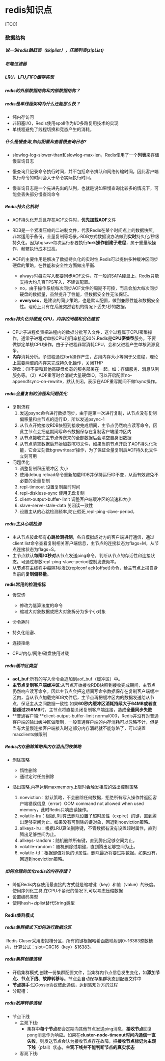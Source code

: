 # redis知识点

[TOC]

### 数据结构

##### 说一说redis跳跃表（skiplist），压缩列表(zipList)

##### 布隆过滤器

##### LRU，LFU,FIFO缓存实现

##### redis的外部数据结构和内部数据结构？

##### redis是单线程架构为什么还能那么快？

- 纯内存访问
- 非阻塞I/O，Redis使用epoll作为I/O多路复用技术的实现
- 单线程避免了线程切换和竞态产生的消耗。

##### 什么是慢查询,如何配置和查看慢查询日志?

- slowlog-log-slower-than和slowlog-max-len，Redis使用了一个**列表**来存储慢查询日志

- 慢查询只记录命令执行时间，并不包括命令排队和网络传输时间。因此客户端执行命令的时间会大于命令实际执行时间。
- 慢查询日志是一个先进先出的队列，也就是说如果慢查询比较多的情况下，可能会丢失部分慢查询命令

##### Redis持久化机制

- AOF持久化开启且存在AOF文件时，**优先加载AOF**文件

- RDB是一个紧凑压缩的二进制文件，代表Redis在某个时间点上的数据快照。非常适用于备份，全量复制等场景。·RDB方式数据没办法做到**实时**持久化/秒级持久化。因为bgsave每次运行都要执行**fork操作创建子进程**，属于重量级操作，频繁执行成本过高。
- AOF的主要作用是解决了数据持久化的实时性,Redis可以提供多种缓冲区同步硬盘的策略，在性能和安全性方面做出平衡.
  - always时每次写入都要同步AOF文件，在一般的SATA硬盘上，Redis只能支持大约几百TPS写入，不建议配置。
  - no，由于操作系统每次同步AOF文件的周期不可控，而且会加大每次同步硬盘的数据量，虽然提升了性能，但数据安全性无法保证。
  - **everysec**，是建议的同步策略，也是默认配置，做到兼顾性能和数据安全性。理论上只有在系统突然宕机的情况下丢失1秒的数据。

##### redis持久化对硬盘,CPU，内存的问题和优化建议

- CPU:子进程负责把进程内的数据分批写入文件，这个过程属于CPU密集操作，通常子进程对单核CPU利用率接近90%.Redis是**CPU密集型**服务，不要做绑定单核CPU操作。由于子进程非常消耗CPU，会和父进程产生单核资源竞争。
- **内存**消耗分析。子进程通过fork操作产生，占用内存大小等同于父进程，理论上需要两倍的内存来完成持久化操作，关闭THP
- 硬盘：(1)不要和其他高硬盘负载的服务部署在一起。如：存储服务、消息队列服务等。（2）AOF重写时会消耗大量硬盘IO，可以开启配置no-appendfsync-on-rewrite，默认关闭。表示在AOF重写期间不做fsync操作。 

##### redis全量复制的流程和问题优化

- 复制流程
  1. 发送psync命令进行数据同步，由于是第一次进行复制，从节点没有复制偏移量和主节点的运行ID，所以发送psync-1
  2. 从节点开始接收RDB快照到接收完成期间，主节点仍然响应读写命令，因此主节点会把这期间写命令数据保存在复制客户端缓冲区内
  3. 从节点接收完主节点传送来的全部数据后会清空自身旧数据
  4. 从节点清空数据后开始加载RDB文件，如果当前节点开启了AOF持久化功能，它会立刻做bgrewriteaof操作，为了保证全量复制后AOF持久化文件立刻可用
- 问题优化
  1. 调整复制积压缓冲区 大小
  2. 使用debug reload命令重新加载RDB并保持运行ID不变，从而有效避免不必要的全量复制
  3. repl-timeout 设置复制超时时间
  4. repl-diskless-sync 使用无盘复制
  5. client-output-buffer-limit  调整客户端缓冲区的流速和大小
  6. slave-serve-stale-data 关闭读一致性
  7. 设置主从的心跳检测频率,防止假死,repl-ping-slave-period，

##### redis主从心跳检测

- 主从节点彼此都有**心跳检测机制**，各自模拟成对方的客户端进行通信，通过client list命令查看复制相关客户端信息，主节点的连接状态为flags=M，从节点连接状态为flags=S。
- 主节点默认**每隔10秒对**从节点发送ping命令，判断从节点的存活性和连接状态。可通过参数repl-ping-slave-period控制发送频率。
- 从节点在主线程中每隔1秒发送replconf ack{offset}命令，给主节点上报自身当前的**复制偏移量**。

**redis常用的检测指标**

- 慢查询
  - 修改为低算法度的命令
  - 缩减大对象数据或把大对象拆分为多个小对象

- 命令耗时
- 持久化阻塞、
- 连接拒绝
- CPU/内存/网络/磁盘使用过载

##### redis缓冲区类型

- **aof_buf**:所有的写入命令会追加到aof_buf（缓冲区）中。
- **主节点复制客户端缓冲区**:从节点开始接收RDB快照到接收完成期间，主节点仍然响应读写命令，因此主节点会把这期间写命令数据保存在复制客户端缓冲区内，当从节点加载完RDB文件后，主节点再把缓冲区内的数据发送给从节点，保证主从之间数据一致性.如果**60秒内缓冲区消耗持续大于64MB或者直接超过256MB**时，主节点将直接关闭复制客户端连接，造成**全量同步失败**
- **普通客户端:**client-output-buffer-limit normal000，Redis并没有对普通客户端的输出缓冲区做限制，一般普通客户端的内存消耗可以忽略不计，但是当有大量慢连接客户端接入时这部分内存消耗就不能忽略了，可以设置maxclients做限制

##### Redis内存删除策略和内存溢出回收策略

- 删除策略
  - 惰性删除
  - 通过定时任务删除

- 溢出策略,内存达到maxmemory上限时会触发相应的溢出控制策略
  1. noeviction：默认策略，不会删除任何数据，拒绝所有写入操作并返回客户端错误信息（error）OOM command not allowed when used memory，此时Redis只响应读操作。
  2. volatile-lru：根据LRU算法删除设置了超时属性（expire）的键，直到腾出足够空间为止。如果没有可删除的键对象，回退到noeviction策略。
  3. allkeys-lru：根据LRU算法删除键，不管数据有没有设置超时属性，直到腾出足够空间为止。
  4. allkeys-random：随机删除所有键，直到腾出足够空间为止。
  5. volatile-random：随机删除过期键，直到腾出足够空间为止。
  6. volatile-ttl：根据键值对象的ttl属性，删除最近将要过期数据。如果没有，回退到noeviction策略。

##### 如何合理的优化redis的内存存储？

-  降低Redis内存使用最直接的方式就是缩减键（key）和值（value）的长度。使用序列化工具,在CPU不紧张的情况下,可以考虑压缩数据
- 设置编码类型
- 使用hash+ziplist替代String类型

#### Redis集群模式

##### redis集群模式下如何进行数据分区

​	Redis Cluser采用虚拟槽分区，所有的键根据哈希函数映射到0~16383整数槽内，计算公式：slot=CRC16（key）&16383。

##### redis集群创建流程

- 开启集群模式,创建一份集群配置文件，当集群内节点信息发生变化，如**添加节点、节点下线、故障转移**等。节点会自动保存集群状态到配置文件中
- **节点握手**:过Gossip协议彼此通信，达到感知对方的过程
- 分配槽：

##### redis故障转移流程

- 节点下线
  - 主观下线:
    - 集群中**每个节点**都会定期向其他节点发送ping消息，**接收节点**回复pong消息作为响应。如果在**cluster-node-timeout时间内通信一直失败**，则发送节点会认为接收节点存在故障，把**接收节点标记为主观下线**（pfail）状态。**主观下线并不能判断节点的真实状态**
  - 客观下线:
  
  

